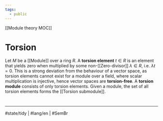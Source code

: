 ```yaml
---
tags:
  - public
---
```

[[Module theory MOC]]
# Torsion

Let $M$ be a [[Module]] over a ring $R$.
A **torsion element** $t \in R$ is an element that yields zero when multiplied by some non-[[Zero-divisor]] $\lambda \in R$, i.e. $\lambda t = 0$.
This is a strong deviation from the behaviour of a vector space,
as torsion elements cannot exist for a module over a field,
where scalar multiplication is injective,
hence vector spaces are **torsion-free**.
A **torsion module** consists of only torsion elements.
Given a module, the set of all torsion elements forms the [[Torsion submodule]].

#
---
#state/tidy | #lang/en | #SemBr
